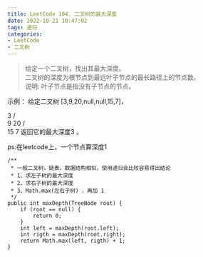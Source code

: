 ```yaml
---
title: LeetCode 104. 二叉树的最大深度
date: 2022-10-21 10:47:02
tags: 递归
categories:
- LeetCode
- 二叉树
---
```


> 给定一个二叉树，找出其最大深度。  
> 二叉树的深度为根节点到最远叶子节点的最长路径上的节点数。  
> 说明: 叶子节点是指没有子节点的节点。  
> 
<!--more-->

示例：
给定二叉树 [3,9,20,null,null,15,7]，

 3
/ \
9  20
/  \
15   7
返回它的最大深度3 。

ps:在leetcode上，一个节点算深度1

```
/**
 * 一般二叉树，链表，数据结构相似，使用递归会比较容易得出结论
 * 1、求左子树的最大深度
 * 2、求右子树的最大深度
 * 3、Math.max(左右子树) ，再加 1
 */
public int maxDepth(TreeNode root) {
    if (root == null) {
        return 0;
    }
    int left = maxDepth(root.left);
    int rigth = maxDepth(root.right);
    return Math.max(left, rigth) + 1;
}
```

